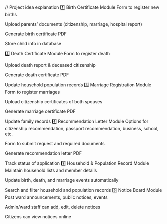 // Project idea explanation 
1️⃣ Birth Certificate Module
Form to register new births


Upload parents’ documents (citizenship, marriage, hospital report)


Generate birth certificate PDF


Store child info in database


2️⃣ Death Certificate Module
Form to register death


Upload death report & deceased citizenship


Generate death certificate PDF


Update household population records
3️⃣ Marriage Registration Module
Form to register marriages


Upload citizenship certificates of both spouses


Generate marriage certificate PDF


Update family records
4️⃣ Recommendation Letter Module
Options for citizenship recommendation, passport recommendation, business, school, etc.


Form to submit request and required documents


Generate recommendation letter PDF


Track status of application
5️⃣ Household & Population Record Module
Maintain household lists and member details


Update birth, death, and marriage events automatically


Search and filter household and population records
6️⃣ Notice Board Module
Post ward announcements, public notices, events


Admin/ward staff can add, edit, delete notices


Citizens can view notices online


